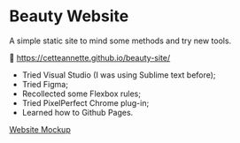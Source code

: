 # Beauty Website
A simple static site to mind some methods and try new tools.

:link: https://cetteannette.github.io/beauty-site/

* Tried Visual Studio (I was using Sublime text before);
* Tried Figma;
* Recollected some Flexbox rules;
* Tried PixelPerfect Chrome plug-in;
* Learned how to Github Pages.

[Website Mockup](https://www.figma.com/file/V3l3zWEuVqixPQzeWw34AI/Templates-HTML%2FCSS?node-id=0%3A1)
